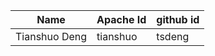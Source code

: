 | Name               | Apache Id  | github id   |
|--------------------|------------|-------------|
| Tianshuo Deng      | tianshuo   | tsdeng      |

